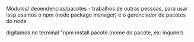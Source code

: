 Módulos/ deoendencias/pacotes - trabalhos de outras pessoas, para usar issp usamos o npm (node package manager) é o gerenciador de pacotes do node

digitamos no terminal "npm install pacote (nome do pacote, ex: inquirer)